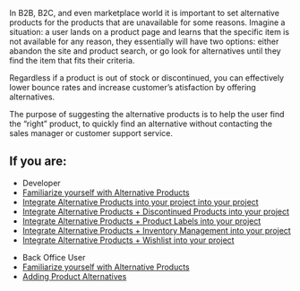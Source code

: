 In B2B, B2C, and even marketplace world it is important to set alternative products for the products that are unavailable for some reasons. Imagine a situation: a user lands on a product page and learns that the specific item is not available for any reason, they essentially will have two options: either abandon the site and product search, or go look for alternatives until they find the item that fits their criteria.

Regardless if a product is out of stock or discontinued, you can effectively lower bounce rates and increase customer’s atisfaction by offering alternatives.

The purpose of suggesting the alternative products is to help the user find the “right” product, to quickly find an alternative without contacting the sales manager or customer support service.

## If you are:

<div class="mr-container">
    <div class="mr-list-container">
        <!-- col1 -->
        <div class="mr-col">
            <ul class="mr-list mr-list-green">
                <li class="mr-title">Developer</li>
                <li><a href="https://documentation.spryker.com/docs/alternative-products-overview" class="mr-link">Familiarize yourself with Alternative Products</a></li>
                <li><a href="https://documentation.spryker.com/docs/alternative-products-feature-integration-201903" class="mr-link">Integrate Alternative Products into your project into your project</a></li>
                <li><a href="https://documentation.spryker.com/docs/alternative-products-discontinued-products-feature-integration-201903" class="mr-link">Integrate Alternative Products + Discontinued Products into your project</a></li>
                <li><a href="https://documentation.spryker.com/docs/alternative-products-product-labels-feature-integration-201903" class="mr-link">Integrate Alternative Products + Product Labels into your project</a></li>
                <li><a href="https://documentation.spryker.com/docs/alternative-products-inventory-management-feature-integration-201903" class="mr-link">Integrate Alternative Products + Inventory Management into your project</a></li>
                <li><a href="https://documentation.spryker.com/docs/alternative-products-wishlist-feature-integration-201903" class="mr-link">Integrate Alternative Products + Wishlist into your project</a></li>
            </ul>
        </div>
        <!-- col2 -->
        <div class="mr-col">
            <ul class="mr-list mr-list-blue">
                <li class="mr-title"> Back Office User</li>
               <li><a href="https://documentation.spryker.com/docs/alternative-products-overview" class="mr-link">Familiarize yourself with Alternative Products</a></li>
                <li><a href="https://documentation.spryker.com/docs/adding-product-alternatives" class="mr-link">Adding Product Alternatives</a></li>
            </ul>
        </div>
    </div>
</div>